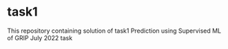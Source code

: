 # task1
This repository containing solution of task1 Prediction using Supervised ML of GRIP July 2022 task 

